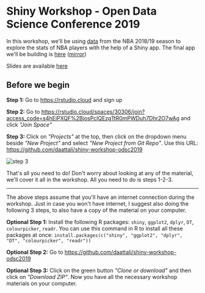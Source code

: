 # Shiny Workshop - Open Data Science Conference 2019

In this workshop, we'll be using [data](https://www.kaggle.com/schmadam97/nba-regular-season-stats-20182019) from the NBA 2018/19 season to explore the stats of NBA players with the help of a Shiny app. The final app we'll be building is [here](https://daattali.com/shiny/nba2018/) ([mirror](https://daattali.shinyapps.io/nba2018/))

Slides are available [here](https://github.com/daattali/shiny-workshop-odsc2019/raw/master/Shiny%20Workshop%20-%20ODSC%202019.pdf)

## Before we begin

**Step 1:** Go to https://rstudio.cloud and sign up

**Step 2:** Go to https://rstudio.cloud/spaces/30306/join?access_code=s4hEiPXQF%2BjosPclQEzgTtR0mPWDuh7Dhr2O7wAg and click *"Join Space"*

**Step 3:** Click on *"Projects"* at the top, then click on the dropdown menu beside *"New Project"* and select *"New Project from Git Repo"*. Use this URL: https://github.com/daattali/shiny-workshop-odsc2019

![step 3](https://i.imgur.com/nU5bbFL.png)

That's all you need to do! Don't worry about looking at any of the material, we'll cover it all in the workshop. All you need to do is steps 1-2-3. 

---

The above steps assume that you'll have an internet connection during the workshop. Just in case you won't have internet, I suggest also doing the following 3 steps, to also have a copy of the material on your computer.

**Optional Step 1:** Install the following R packages: `shiny`, `ggplot2`, `dplyr`, `DT`, `colourpicker`, `readr`. You can use this command in R to install all these packages at once: `install.packages(c("shiny", "ggplot2", "dplyr", "DT", "colourpicker", "readr"))` 

**Optional Step 2:** Go to https://github.com/daattali/shiny-workshop-odsc2019

**Optional Step 3:** Click on the green button *"Clone or download"* and then click on *"Download ZIP"*. Now you have all the necessary workshop materials on your computer.
